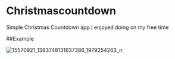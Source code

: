 # Christmascountdown
Simple Christmas Countdown app I enjoyed doing on my free time

##Example

![15570921_1383748131637386_1979254263_n](https://cloud.githubusercontent.com/assets/15813261/21245136/1fcb677c-c321-11e6-9190-d0af477c2c84.png)
